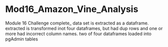 # Mod16_Amazon_Vine_Analysis
Module 16 Challenge
complete_ data set is extracted as a dataframe.  extracted is transformed inot four dataframes, but had dup rows and one or more had incorrect column names.  two of four dataframes loaded into pgAdmin tables
